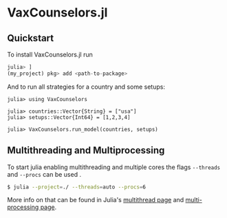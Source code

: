 # VaxCounselors.jl

## Quickstart

To install VaxCounselors.jl run

```julia
julia> ]
(my_project) pkg> add <path-to-package>
```

And to run all strategies for a country and some setups:

```julia-repl
julia> using VaxCounselors

julia> countries::Vector{String} = ["usa"]
julia> setups::Vector{Int64} = [1,2,3,4]

julia> VaxCounselors.run_model(countries, setups)
```


## Multithreading and Multiprocessing

To start julia enabling multithreading and multiple cores the flags `--threads` and
`--procs` can be used .

```bash
$ julia --project=./ --threads=auto --procs=6
```

More info on that can be found in Julia's
[multithread page](https://docs.julialang.org/en/v1/manual/multi-threading/#) and
[multi-processing page](https://docs.julialang.org/en/v1/manual/distributed-computing/).
